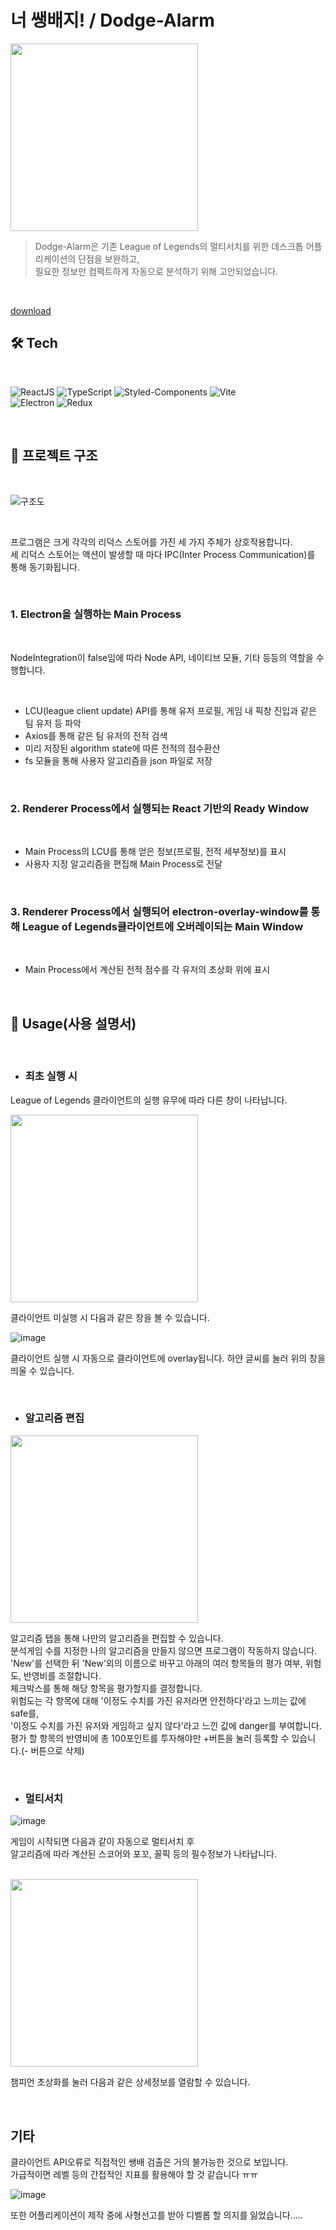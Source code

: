 # 너 쌩배지! / Dodge-Alarm

<img src='https://user-images.githubusercontent.com/50083131/198163308-cca3d3e8-0036-4adf-ac04-c17177661cb6.png' width='300'/>

> Dodge-Alarm은 기존 League of Legends의 멀티서치를 위한 데스크톱 어플리케이션의 단점을 보완하고, <br>
필요한 정보만 컴팩트하게 자동으로 분석하기 위해 고안되었습니다.

<br>

[download](https://github.com/gomiseki/Dodge-Alarm/releases/download/v1.0.0-beta/Dodge-Alarm.Setup.1.0.0-beta.exe)

##  🛠 Tech

<br>

![ReactJS](https://img.shields.io/badge/ReactJS-20232A?style=for-the-badge&logo=react&logoColor=61DAFB)
![TypeScript](https://img.shields.io/badge/TypeScript-007ACC?style=for-the-badge&logo=typescript&logoColor=white)
![Styled-Components](https://img.shields.io/badge/StyledComponents-DB7093?style=for-the-badge&logo=styled-components&logoColor=white)
![Vite](https://img.shields.io/badge/Vite-B73BFE?style=for-the-badge&logo=vite&logoColor=FFD62E)
<br>
![Electron](https://img.shields.io/badge/Electron-47848F?style=for-the-badge&logo=electron&logoColor=white)
![Redux](https://img.shields.io/badge/Redux-764ABC?style=for-the-badge&logo=redux&logoColor=white)

<br>

## 🔗 프로젝트 구조

<br>

![구조도](https://user-images.githubusercontent.com/50083131/199162280-06b4a8e0-f831-4457-8f43-169b96d2f7b0.png)

<br>

프로그램은 크게 각각의 리덕스 스토어를 가진 세 가지 주체가 상호작용합니다.<br>
세 리덕스 스토어는 액션이 발생할 때 마다 IPC(Inter Process Communication)를 통해 동기화됩니다.

<br>

### 1. Electron을 실행하는 Main Process

<br>

NodeIntegration이 false임에 따라 Node API, 네이티브 모듈, 기타 등등의 역할을 수행합니다.

<br>

- LCU(league client update) API를 통해 유저 프로필, 게임 내 픽창 진입과 같은 팀 유저 등 파악
- Axios를 통해 같은 팀 유저의 전적 검색
- 미리 저장된 algorithm state에 따른 전적의 점수환산
- fs 모듈을 통해 사용자 알고리즘을 json 파일로 저장

<br>

### 2. Renderer Process에서 실행되는 React 기반의 Ready Window

<br>

- Main Process의 LCU를 통해 얻은 정보(프로필, 전적 세부정보)를 표시
- 사용자 지정 알고리즘을 편집해 Main Process로 전달

<br>

### 3. Renderer Process에서 실행되어 electron-overlay-window를 통해 League of Legends클라이언트에 오버레이되는 Main Window 

<br>

- Main Process에서 계산된 전적 점수를 각 유저의 초상화 위에 표시

<br>

## 📜 Usage(사용 설명서)

<br>

- ### 최초 실행 시

League of Legends 클라이언트의 실행 유무에 따라 다른 창이 나타납니다.

<img src='https://user-images.githubusercontent.com/50083131/198165131-806e2054-a549-4f4d-9ce9-b795b8661980.png' width='300'/>

클라이언트 미실행 시 다음과 같은 창을 볼 수 있습니다.

![image](https://user-images.githubusercontent.com/50083131/198165024-17234df7-5a1d-4038-ae17-921d17a68d5d.png)

클라이언트 실행 시 자동으로 클라이언트에 overlay됩니다. 하얀 글씨를 눌러 위의 창을 띄울 수 있습니다.

<br>

- ### 알고리즘 편집

<img src='https://user-images.githubusercontent.com/50083131/198165669-c47f228c-9da0-460c-b166-e902e7dde59b.png' width='300'/>

알고리즘 탭을 통해 나만의 알고리즘을 편집할 수 있습니다.<br>
분석게임 수를 지정한 나의 알고리즘을 만들지 않으면 프로그램이 작동하지 않습니다.<br>
'New'를 선택한 뒤 'New'외의 이름으로 바꾸고 아래의 여러 항목들의 평가 여부, 위험도, 반영비를 조절합니다. <br>
체크박스를 통해 해당 항목을 평가할지를 결정합니다.<br>
위험도는 각 항목에 대해 '이정도 수치를 가진 유저라면 안전하다'라고 느끼는 값에 safe를,<br>
'이정도 수치를 가진 유저와 게임하고 싶지 않다'라고 느낀 값에 danger를 부여합니다.<br>
평가 할 항목의 반영비에 총 100포인트를 투자해야만 +버튼을 눌러 등록할 수 있습니다.(- 버튼으로 삭제)


<br>

- ### 멀티서치

![image](https://user-images.githubusercontent.com/50083131/198172310-8c87c399-6f6a-4c35-8a7e-ab7516e8dde3.png)

게임이 시작되면 다음과 같이 자동으로 멀티서치 후<br>
알고리즘에 따라 계산된 스코어와 포꼬, 꼴픽 등의 필수정보가 나타납니다.

<br>

<img src='https://user-images.githubusercontent.com/50083131/198173326-0e2c214d-8eb1-4926-ab60-95acde1ead03.png' width='300'/>

챔피언 초상화를 눌러 다음과 같은 상세정보를 열람할 수 있습니다.

<br>

## 기타

클라이언트 API오류로 직접적인 쌩배 검출은 거의 불가능한 것으로 보입니다.<br>
가급적이면 레벨 등의 간접적인 지표를 활용해야 할 것 같습니다 ㅠㅠ


![image](https://user-images.githubusercontent.com/50083131/198173549-4dd282b4-6202-4440-b713-d711082929b6.png)

또한 어플리케이션이 제작 중에 사형선고를 받아 디벨롭 할 의지를 잃었습니다.....
